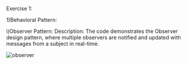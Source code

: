 Exercise 1:

1)Behavioral Pattern:

i)Observer Pattern:
Description: The code demonstrates the Observer design pattern, where multiple observers are notified and updated with messages from a subject in real-time.

  ![observer](https://github.com/user-attachments/assets/c792df4b-994f-45fe-9e31-e7bd6fa2fd80)
